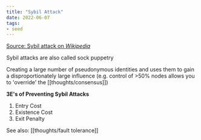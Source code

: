 ```yaml
---
title: "Sybil Attack"
date: 2022-06-07
tags:
- seed
---
```


[Source: Sybil attack on *Wikipedia*](https://en.wikipedia.org/wiki/Sybil_attack)

Sybil attacks are also called sock puppetry

Creating a large number of pseudonymous identities and uses them to gain a disproportionately large influence (e.g. control of >50% nodes allows you to 'override' the [[thoughts/consensus]])

**3E's of Preventing Sybil Attacks**
1. Entry Cost
2. Existence Cost
3. Exit Penalty

See also: [[thoughts/fault tolerance]]